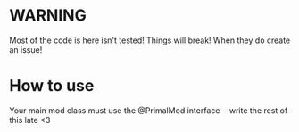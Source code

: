 # WARNING
Most of the code is here isn't tested!
Things will break!
When they do create an issue!

# How to use
Your main mod class must use the @PrimalMod interface
--write the rest of this late <3